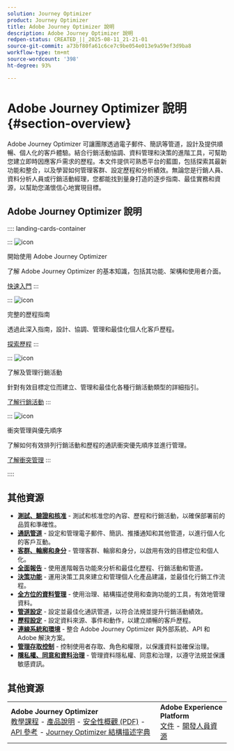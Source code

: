```yaml
---
solution: Journey Optimizer
product: Journey Optimizer
title: Adobe Journey Optimizer 說明
description: Adobe Journey Optimizer 說明
redpen-status: CREATED_||_2025-08-11_21-21-01
source-git-commit: a73bf80fa61c6ce7c9be054e013e9a59ef3d9ba8
workflow-type: tm+mt
source-wordcount: '398'
ht-degree: 93%

---
```



# Adobe Journey Optimizer 說明{#section-overview}

Adobe Journey Optimizer 可讓團隊透過電子郵件、簡訊等管道，設計及提供順暢、個人化的客戶體驗。結合行銷活動協調、資料管理和決策的進階工具，可幫助您建立即時因應客戶需求的歷程。本文件提供可熟悉平台的藍圖，包括探索其最新功能和整合，以及學習如何管理客群、設定歷程和分析績效。無論您是行銷人員、資料分析人員或行銷活動經理，您都能找到量身打造的逐步指南、最佳實務和資源，以幫助您滿懷信心地實現目標。

## Adobe Journey Optimizer 說明

:::: landing-cards-container

:::
![icon](https://cdn.experienceleague.adobe.com/icons/circle-play.svg?lang=zh-Hant)

開始使用 Adobe Journey Optimizer

了解 Adobe Journey Optimizer 的基本知識，包括其功能、架構和使用者介面。

[快速入門](get-started-landing-page.md)
:::

:::
![icon](https://cdn.experienceleague.adobe.com/icons/code-branch.svg?lang=zh-Hant)

完整的歷程指南

透過此深入指南，設計、協調、管理和最佳化個人化客戶歷程。

[探索歷程](orchestrate-journeys-landing-page.md)
:::

:::
![icon](https://cdn.experienceleague.adobe.com/icons/bullhorn.svg?lang=zh-Hant)

了解及管理行銷活動

針對有效目標定位而建立、管理和最佳化各種行銷活動類型的詳細指引。

[了解行銷活動](campaigns-landing-page.md)
:::

:::
![icon](https://cdn.experienceleague.adobe.com/icons/scale-balanced.svg?lang=zh-Hant)

衝突管理與優先順序

了解如何有效排列行銷活動和歷程的通訊衝突優先順序並進行管理。

[了解衝突管理](conflict-prioritization-landing-page.md)
:::

::::


## 其他資源

- **[測試、驗證和核准](test-landing-page.md)** - 測試和核准您的內容、歷程和行銷活動，以確保部署前的品質和準確性。
- **[通訊管道](../using/channels/gs-channels.md)** - 設定和管理電子郵件、簡訊、推播通知和其他管道，以進行個人化的客戶互動。
- **[客群、輪廓和身分](audiences-profiles-identities-landing-page.md)** - 管理客群、輪廓和身分，以啟用有效的目標定位和個人化。
- **[全面報告](reporting-landing-page.md)** - 使用進階報告功能來分析和最佳化歷程、行銷活動和管道。
- **[決策功能](decisioning-landing-page.md)** - 運用決策工具來建立和管理個人化產品建議，並最佳化行銷工作流程。
- **[全方位的資料管理](data-management-landing-page.md)** - 使用治理、結構描述使用和查詢功能的工具，有效地管理資料。
- **[管道設定](configuration-landing-page.md)** - 設定並最佳化通訊管道，以符合法規並提升行銷活動績效。
- **[歷程設定](configure-journeys-landing-page.md)** - 設定資料來源、事件和動作，以建立順暢的客戶歷程。
- **[連線系統和環境](connect-systems-landing-page.md)** - 整合 Adobe Journey Optimizer 與外部系統、API 和 Adobe 解決方案。
- **[管理存取控制](access-control-landing-page.md)** - 控制使用者存取、角色和權限，以保護資料並確保治理。
- **[隱私權、同意和資料治理](privacy-landing-page.md)** - 管理資料隱私權、同意和治理，以遵守法規並保護敏感資訊。

## 其他資源

<table style="table-layout:fixed"><tr style="border: 0;">
<td><strong>Adobe Journey Optimizer</strong><br/>
<a href="https://experienceleague.adobe.com/docs/journey-optimizer-learn/tutorials/overview.html?lang=zh-Hant" target="_blank">教學課程</a> - <a href="https://helpx.adobe.com/tw/legal/product-descriptions/adobe-journey-optimizer.html" target="_blank">產品說明</a> - <a href="https://www.adobe.com/content/dam/cc/en/security/pdfs/AJO_SecurityOverview.pdf" target="_blank">安全性概觀 (PDF)</a> - <a href="https://developer.adobe.com/journey-optimizer-apis/" target="_blank">API 參考</a> - <a href="https://experienceleague.adobe.com/tools/ajo-schemas/schema-dictionary.html?lang=zh-Hant" target="_blank">Journey Optimizer 結構描述字典</a>

</td>
<td><strong>Adobe Experience Platform</strong><br/>
<a href="https://experienceleague.adobe.com/docs/experience-platform/landing/home.html?lang=zh-Hant" target="_blank">文件</a> - <a href="https://www.adobe.com/tw/experience-platform/documentation-and-developer-resources.html" target="_blank">開發人員資源</a>
</td>
</tr></table>

<!--table style="table-layout:auto"><tr style="border: 0;"><td><img src="using/assets/do-not-localize/newsletter.png"></td><td>
<b>Stay informed and elevate your Adobe Journey Optimizer experience!</b><br/>Sign up for our quarterly newsletter. Gain exclusive access to the latest product updates, captivating stories, real-world use cases, valuable tips, and more – all delivered directly to your inbox every quarter. <a href="https://www.adobe.com/subscription/Adobe_Journey_Optimizer_NL.html">Sign up today!</a></td></tr></table-->
